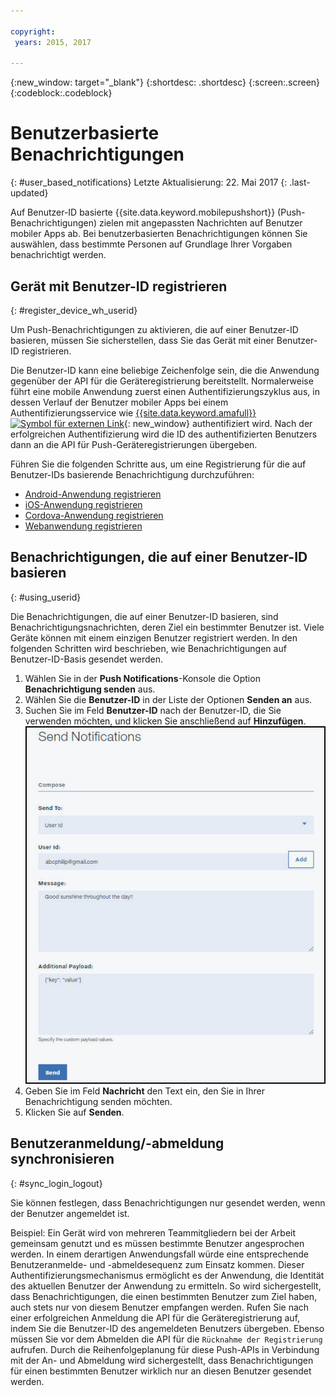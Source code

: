 ```yaml
---

copyright:
 years: 2015, 2017

---
```


{:new_window: target="_blank"}
{:shortdesc: .shortdesc}
{:screen:.screen}
{:codeblock:.codeblock}

# Benutzerbasierte Benachrichtigungen
{: #user_based_notifications}
Letzte Aktualisierung: 22. Mai 2017
{: .last-updated}

Auf Benutzer-ID basierte {{site.data.keyword.mobilepushshort}} (Push-Benachrichtigungen) zielen mit angepassten Nachrichten auf Benutzer mobiler Apps ab. Bei benutzerbasierten Benachrichtigungen können Sie auswählen, dass bestimmte Personen auf Grundlage Ihrer Vorgaben benachrichtigt werden.

## Gerät mit Benutzer-ID registrieren
{: #register_device_wh_userid}

Um Push-Benachrichtigungen zu aktivieren, die auf einer Benutzer-ID basieren, müssen Sie sicherstellen, dass Sie das Gerät mit einer Benutzer-ID registrieren.     

Die Benutzer-ID kann eine beliebige Zeichenfolge sein, die die Anwendung gegenüber der API für die Geräteregistrierung bereitstellt. Normalerweise führt eine mobile Anwendung zuerst einen Authentifizierungszyklus aus, in dessen Verlauf der Benutzer mobiler Apps bei einem Authentifizierungsservice wie [{{site.data.keyword.amafull}} ![Symbol für externen Link](../../icons/launch-glyph.svg "Symbol für externen Link")](https://console.ng.bluemix.net/docs/services/mobileaccess/index.html){: new_window} authentifiziert wird. Nach der erfolgreichen Authentifizierung wird die ID des authentifizierten Benutzers dann an die API für Push-Geräteregistrierungen übergeben. 

Führen Sie die folgenden Schritte aus, um eine Registrierung für die auf Benutzer-IDs basierende Benachrichtigung durchzuführen:

- [Android-Anwendung registrieren](https://github.com/ibm-bluemix-mobile-services/bms-clientsdk-android-push/tree/Doc#register-for-notifications)
- [iOS-Anwendung registrieren](https://github.com/ibm-bluemix-mobile-services/bms-clientsdk-swift-push/tree/Doc#register-for-notifications)
- [Cordova-Anwendung registrieren](https://github.com/ibm-bluemix-mobile-services/bms-clientsdk-cordova-plugin-push/tree/Doc#register-for-notifications)
- [Webanwendung registrieren](https://github.com/ibm-bluemix-mobile-services/bms-clientsdk-javascript-webpush/blob/Doc/README.md#register-for-notifications)


## Benachrichtigungen, die auf einer Benutzer-ID basieren
{: #using_userid}

Die Benachrichtigungen, die auf einer Benutzer-ID basieren, sind Benachrichtigungsnachrichten, deren Ziel ein bestimmter Benutzer ist. Viele Geräte können mit einem einzigen Benutzer registriert werden. In den folgenden Schritten wird beschrieben, wie Benachrichtigungen auf Benutzer-ID-Basis gesendet werden.

1. Wählen Sie in der **Push Notifications**-Konsole die Option **Benachrichtigung senden** aus.
1. Wählen Sie die **Benutzer-ID** in der Liste der Optionen **Senden an** aus.
1. Suchen Sie im Feld **Benutzer-ID** nach der Benutzer-ID, die Sie verwenden möchten, und klicken Sie anschließend auf **Hinzufügen**.![Notifications Screen](images/user_notification.jpg)
1. Geben Sie im Feld **Nachricht** den Text ein, den Sie in Ihrer Benachrichtigung senden möchten.
1. Klicken Sie auf **Senden**.


## Benutzeranmeldung/-abmeldung synchronisieren 
{: #sync_login_logout}

Sie können festlegen, dass Benachrichtigungen nur gesendet werden, wenn der Benutzer angemeldet ist. 

Beispiel: Ein Gerät wird von mehreren Teammitgliedern bei der Arbeit gemeinsam genutzt und es müssen bestimmte Benutzer angesprochen werden. In einem derartigen Anwendungsfall würde eine entsprechende Benutzeranmelde- und -abmeldesequenz zum Einsatz kommen. Dieser Authentifizierungsmechanismus ermöglicht es der Anwendung, die Identität des aktuellen Benutzer der Anwendung zu ermitteln. So wird sichergestellt, dass Benachrichtigungen, die einen bestimmten Benutzer zum Ziel haben, auch stets nur von diesem Benutzer empfangen werden. Rufen Sie nach einer erfolgreichen Anmeldung die API für die Geräteregistrierung auf, indem Sie die Benutzer-ID des angemeldeten Benutzers übergeben. Ebenso müssen Sie vor dem Abmelden die API für die `Rücknahme der Registrierung` aufrufen. Durch die Reihenfolgeplanung für diese Push-APIs in Verbindung mit der An- und Abmeldung wird sichergestellt, dass Benachrichtigungen für einen bestimmten Benutzer wirklich nur an diesen Benutzer gesendet werden.
